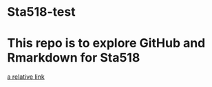 # Sta518-test

# This repo is to explore GitHub and Rmarkdown for Sta518

[a relative link](day1.md)
